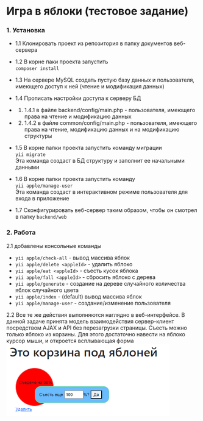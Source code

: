 # Игра в яблоки (тестовое задание)

### 1. Установка

* 1.1 Клонировать проект из репозитория в папку документов веб-сервера

* 1.2 В корне паки проекта запустить 
<br>`composer install`<br>

* 1.3 На сервере MySQL создать пустую базу данных и пользователя, имеющего доступ к ней (чтение и модификация данных)

* 1.4 Прописать настройки доступа к серверу БД
* 1. 1.4.1 в файле backend/config/main.php - пользователя, имеющего права на чтение и модификацию данных
* 2. 1.4.2 в файле common/config/main.php - пользователя, имеющего права на чтение, модификацию данных и на модификацию структуры

* 1.5 В корне папки проекта запустить команду миграции
  <br>`yii migrate`<br>
Эта команда создаст в БД структуру и заполнит ее начальными данными

* 1.6 В корне папки проекта запустить команду
  <br>`yii apple/manage-user`<br>
  Эта команда создаст в интерактивном режиме пользователя для входа в приложение

* 1.7 Сконфигурировать веб-сервер таким образом, чтобы он смотрел в папку `backend/web`

### 2. Работа
2.1 добавлены консольные команды
*   `yii apple/check-all` - вывод массива яблок
*   `yii apple/delete <appleId>` - удалить яблоко
*   `yii apple/eat <appleId>` <percent> - съесть кусок яблока
*   `yii apple/fall <appleId>` - сбросить яблоко с дерева
*   `yii apple/generate` - создание на дереве случайного количества яблок случайного цвета
*   `yii apple/index` - (default) вывод массива яблок
*   `yii apple/manage-user` - создание/изменение пользователя

2.2 Все те же действия выполняются наглядно в веб-интерфейсе. В данной задаче принята модель взаимодействия сервер-клиент посредством AJAX и API без перезагрузки страницы.
Съесть можно только яблоко из корзины. Для этого достаточно навести на яблоко курсор мыши, и откроется всплывающая форма
![img.png](img.png)